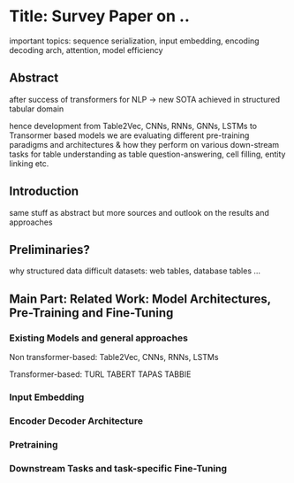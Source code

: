 # Title: Survey Paper on ..

important topics: sequence serialization, input embedding, encoding decoding arch, attention, model efficiency

## Abstract

after success of transformers for NLP -> new SOTA achieved in structured tabular domain

hence development from Table2Vec, CNNs, RNNs, GNNs, LSTMs to Transormer based models
we are evaluating different pre-training paradigms and architectures 
& how they perform on various down-stream tasks for table understanding as table question-answering, cell filling, entity linking etc.


## Introduction
same stuff as abstract but more sources
and outlook on the results and approaches

## Preliminaries? 
why structured data difficult
datasets: web tables, database tables ...

## Main Part: Related Work: Model Architectures, Pre-Training and Fine-Tuning

### Existing Models and general approaches
Non transformer-based:
Table2Vec, CNNs, RNNs, LSTMs

Transformer-based:
TURL
TABERT
TAPAS
TABBIE

### Input Embedding

### Encoder Decoder Architecture

### Pretraining

### Downstream Tasks and task-specific Fine-Tuning
